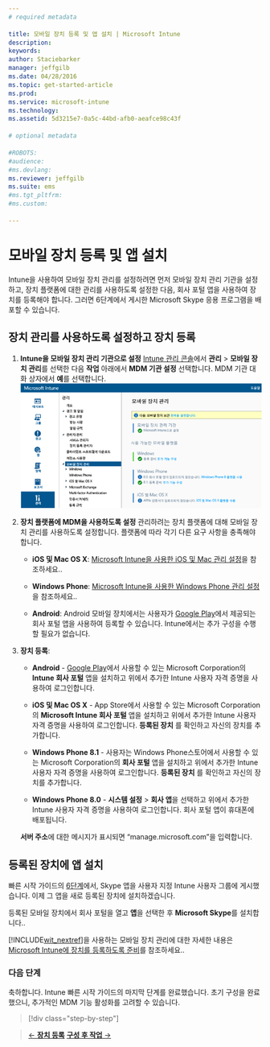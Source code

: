 ```yaml
---
# required metadata

title: 모바일 장치 등록 및 앱 설치 | Microsoft Intune
description:
keywords:
author: Staciebarker
manager: jeffgilb
ms.date: 04/28/2016
ms.topic: get-started-article
ms.prod:
ms.service: microsoft-intune
ms.technology:
ms.assetid: 5d3215e7-0a5c-44bd-afb0-aeafce98c43f

# optional metadata

#ROBOTS:
#audience:
#ms.devlang:
ms.reviewer: jeffgilb
ms.suite: ems
#ms.tgt_pltfrm:
#ms.custom:

---
```


# 모바일 장치 등록 및 앱 설치
Intune을 사용하여 모바일 장치 관리를 설정하려면 먼저 모바일 장치 관리 기관을 설정하고, 장치 플랫폼에 대한 관리를 사용하도록 설정한 다음, 회사 포털 앱을 사용하여 장치를 등록해야 합니다. 그러면 6단계에서 게시한 Microsoft Skype 응용 프로그램을 배포할 수 있습니다.

## 장치 관리를 사용하도록 설정하고 장치 등록

1.  **Intune을 모바일 장치 관리 기관으로 설정**
    [Intune 관리 콘솔](https://manage.microsoft.com/)에서 **관리** > **모바일 장치 관리**를 선택한 다음 **작업** 아래에서 **MDM 기관 설정** 선택합니다.  MDM 기관 대화 상자에서 **예**를 선택합니다.
    ![관리 콘솔. Intune에 MDM 설정](./media/mdmAuthority.png)

2.  **장치 플랫폼에 MDM을 사용하도록 설정**
    관리하려는 장치 플랫폼에 대해 모바일 장치 관리를 사용하도록 설정합니다. 플랫폼에 따라 각기 다른 요구 사항을 충족해야 합니다.

    -   **iOS 및 Mac OS X**: [Microsoft Intune을 사용한 iOS 및 Mac 관리 설정](/intune/deploy-use/set-up-ios-and-mac-management-with-microsoft-intune)을 참조하세요..

    -   **Windows Phone**: [Microsoft Intune을 사용한 Windows Phone 관리 설정](/intune/deploy-use/set-up-windows-phone-management-with-microsoft-intune)을 참조하세요..

    -   **Android**: Android 모바일 장치에서는 사용자가 [Google Play](https://play.google.com/store/apps/details?id=com.skype.raider)에서 제공되는 회사 포털 앱을 사용하여 등록할 수 있습니다. Intune에서는 추가 구성을 수행할 필요가 없습니다.

3.  **장치 등록**:

    -   **Android** - [Google Play](http://go.microsoft.com/fwlink/p/?LinkId=386612)에서 사용할 수 있는 Microsoft Corporation의 **Intune 회사 포털** 앱을 설치하고 위에서 추가한 Intune 사용자 자격 증명을 사용하여 로그인합니다.

    -   **iOS 및 Mac OS X** - App Store에서 사용할 수 있는 Microsoft Corporation의 **Microsoft Intune 회사 포털** 앱을 설치하고 위에서 추가한 Intune 사용자 자격 증명을 사용하여 로그인합니다. **등록된 장치** 를 확인하고 자신의 장치를 추가합니다.

    -   **Windows Phone 8.1** - 사용자는 Windows Phone스토어에서 사용할 수 있는 Microsoft Corporation의 **회사 포털** 앱을 설치하고 위에서 추가한 Intune 사용자 자격 증명을 사용하여 로그인합니다.  **등록된 장치** 를 확인하고 자신의 장치를 추가합니다.

    -   **Windows Phone 8.0** - **시스템 설정** &gt; **회사 앱**을 선택하고 위에서 추가한 Intune 사용자 자격 증명을 사용하여 로그인합니다. 회사 포털 앱이 휴대폰에 배포됩니다.

    **서버 주소**에 대한 메시지가 표시되면 “manage.microsoft.com”을 입력합니다.

## 등록된 장치에 앱 설치
빠른 시작 가이드의 [6단계](start-with-a-paid-subscription-to-microsoft-intune-step-6.md)에서, Skype 앱을 사용자 지정 Intune 사용자 그룹에 게시했습니다. 이제 그 앱을 새로 등록된 장치에 설치하겠습니다.

등록된 모바일 장치에서 회사 포털을 열고 **앱**을 선택한 후 **Microsoft Skype**를 설치합니다..

[!INCLUDE[wit_nextref](../includes/wit_nextref_md.md)]을 사용하는 모바일 장치 관리에 대한 자세한 내용은 [Microsoft Intune에 장치를 등록하도록 준비](/intune/deploy-use/get-ready-to-enroll-devices-in-microsoft-intune)를 참조하세요..


### 다음 단계
축하합니다. Intune 빠른 시작 가이드의 마지막 단계를 완료했습니다. 초기 구성을 완료했으니, 추가적인 MDM 기능 활성화를 고려할 수 있습니다.

>[!div class="step-by-step"]

>[&larr; **장치 등록**](.\start-with-a-paid-subscription-to-microsoft-intune-step-8.md)     [**구성 후 작업** &rarr;](.\post-configuration-tasks.md)  


<!--HONumber=May16_HO1-->


